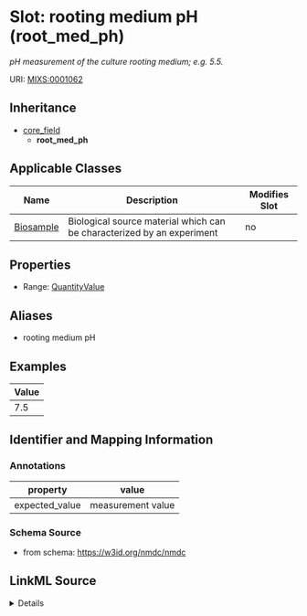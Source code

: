 # Slot: rooting medium pH (root_med_ph)


_pH measurement of the culture rooting medium; e.g. 5.5._



URI: [MIXS:0001062](https://w3id.org/mixs/0001062)




## Inheritance

* [core_field](core_field.md)
    * **root_med_ph**





## Applicable Classes

| Name | Description | Modifies Slot |
| --- | --- | --- |
[Biosample](Biosample.md) | Biological source material which can be characterized by an experiment |  no  |







## Properties

* Range: [QuantityValue](QuantityValue.md)



## Aliases


* rooting medium pH




## Examples

| Value |
| --- |
| 7.5 |

## Identifier and Mapping Information





### Annotations

| property | value |
| --- | --- |
| expected_value | measurement value || occurrence | 1 |



### Schema Source


* from schema: https://w3id.org/nmdc/nmdc




## LinkML Source

<details>
```yaml
name: root_med_ph
annotations:
  expected_value:
    tag: expected_value
    value: measurement value
  occurrence:
    tag: occurrence
    value: '1'
description: pH measurement of the culture rooting medium; e.g. 5.5.
title: rooting medium pH
examples:
- value: '7.5'
from_schema: https://w3id.org/nmdc/nmdc
aliases:
- rooting medium pH
rank: 1000
is_a: core field
slot_uri: MIXS:0001062
multivalued: false
alias: root_med_ph
domain_of:
- Biosample
range: QuantityValue

```
</details>
